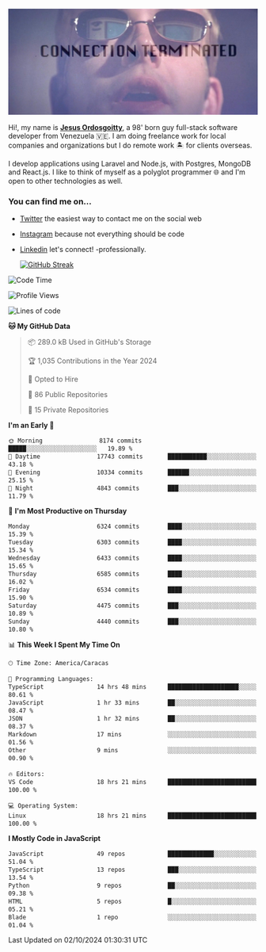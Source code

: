 ![hackers movie reference](./disconnected.jpg)

Hi!, my name is [**Jesus Ordosgoitty**](https://jodaz.dev), a 98' born guy full-stack software developer from Venezuela 🇻🇪. I am doing freelance work for local companies and organizations but I do remote work 🏝️ for clients overseas. 

I develop applications using Laravel and Node.js, with Postgres, MongoDB and React.js. I like to think of myself as a polyglot programmer 🌐 and I'm open to other technologies as well.

### You can find me on...

- [Twitter](https://twitter.com/jodaz_) the easiest way to contact me on the social web
- [Instagram](https://instagram.com/jodaz_) because not everything should be code
- [Linkedin](https://linkedin.com/in/jodaz) let's connect! -professionally.


    [![GitHub Streak](https://streak-stats.demolab.com?user=jodaz&theme=tokyonight)](https://git.io/streak-stats)

<!--START_SECTION:waka-->
![Code Time](http://img.shields.io/badge/Code%20Time-7%2C354%20hrs%206%20mins-blue)

![Profile Views](http://img.shields.io/badge/Profile%20Views-0-blue)

![Lines of code](https://img.shields.io/badge/From%20Hello%20World%20I%27ve%20Written-83.2%20million%20lines%20of%20code-blue)

**🐱 My GitHub Data** 

> 📦 289.0 kB Used in GitHub's Storage 
 > 
> 🏆 1,035 Contributions in the Year 2024
 > 
> 💼 Opted to Hire
 > 
> 📜 86 Public Repositories 
 > 
> 🔑 15 Private Repositories 
 > 
**I'm an Early 🐤** 

```text
🌞 Morning                8174 commits        █████░░░░░░░░░░░░░░░░░░░░   19.89 % 
🌆 Daytime                17743 commits       ███████████░░░░░░░░░░░░░░   43.18 % 
🌃 Evening                10334 commits       ██████░░░░░░░░░░░░░░░░░░░   25.15 % 
🌙 Night                  4843 commits        ███░░░░░░░░░░░░░░░░░░░░░░   11.79 % 
```
📅 **I'm Most Productive on Thursday** 

```text
Monday                   6324 commits        ████░░░░░░░░░░░░░░░░░░░░░   15.39 % 
Tuesday                  6303 commits        ████░░░░░░░░░░░░░░░░░░░░░   15.34 % 
Wednesday                6433 commits        ████░░░░░░░░░░░░░░░░░░░░░   15.65 % 
Thursday                 6585 commits        ████░░░░░░░░░░░░░░░░░░░░░   16.02 % 
Friday                   6534 commits        ████░░░░░░░░░░░░░░░░░░░░░   15.90 % 
Saturday                 4475 commits        ███░░░░░░░░░░░░░░░░░░░░░░   10.89 % 
Sunday                   4440 commits        ███░░░░░░░░░░░░░░░░░░░░░░   10.80 % 
```


📊 **This Week I Spent My Time On** 

```text
🕑︎ Time Zone: America/Caracas

💬 Programming Languages: 
TypeScript               14 hrs 48 mins      ████████████████████░░░░░   80.61 % 
JavaScript               1 hr 33 mins        ██░░░░░░░░░░░░░░░░░░░░░░░   08.47 % 
JSON                     1 hr 32 mins        ██░░░░░░░░░░░░░░░░░░░░░░░   08.37 % 
Markdown                 17 mins             ░░░░░░░░░░░░░░░░░░░░░░░░░   01.56 % 
Other                    9 mins              ░░░░░░░░░░░░░░░░░░░░░░░░░   00.90 % 

🔥 Editors: 
VS Code                  18 hrs 21 mins      █████████████████████████   100.00 % 

💻 Operating System: 
Linux                    18 hrs 21 mins      █████████████████████████   100.00 % 
```

**I Mostly Code in JavaScript** 

```text
JavaScript               49 repos            █████████████░░░░░░░░░░░░   51.04 % 
TypeScript               13 repos            ███░░░░░░░░░░░░░░░░░░░░░░   13.54 % 
Python                   9 repos             ██░░░░░░░░░░░░░░░░░░░░░░░   09.38 % 
HTML                     5 repos             █░░░░░░░░░░░░░░░░░░░░░░░░   05.21 % 
Blade                    1 repo              ░░░░░░░░░░░░░░░░░░░░░░░░░   01.04 % 
```




 Last Updated on 02/10/2024 01:30:31 UTC
<!--END_SECTION:waka-->
